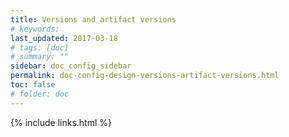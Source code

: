 ```yaml
---
title: Versions and artifact versions
# keywords:
last_updated: 2017-03-18
# tags: [doc]
# summary: ""
sidebar: doc_config_sidebar
permalink: doc-config-design-versions-artifact-versions.html
toc: false
# folder: doc
---
```


{% include links.html %}
